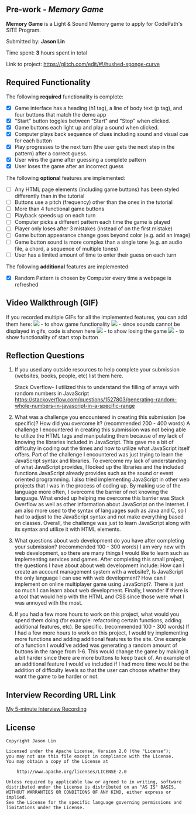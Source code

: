 ## Pre-work - _Memory Game_

**Memory Game** is a Light & Sound Memory game to apply for CodePath's SITE Program.

Submitted by: **Jason Lin**

Time spent: **3** hours spent in total

Link to project: https://glitch.com/edit/#!/hushed-sponge-curve

## Required Functionality

The following **required** functionality is complete:

- [x] Game interface has a heading (h1 tag), a line of body text (p tag), and four buttons that match the demo app
- [x] "Start" button toggles between "Start" and "Stop" when clicked.
- [x] Game buttons each light up and play a sound when clicked.
- [x] Computer plays back sequence of clues including sound and visual cue for each button
- [x] Play progresses to the next turn (the user gets the next step in the pattern) after a correct guess.
- [x] User wins the game after guessing a complete pattern
- [x] User loses the game after an incorrect guess

The following **optional** features are implemented:

- [ ] Any HTML page elements (including game buttons) has been styled differently than in the tutorial
- [ ] Buttons use a pitch (frequency) other than the ones in the tutorial
- [ ] More than 4 functional game buttons
- [ ] Playback speeds up on each turn
- [ ] Computer picks a different pattern each time the game is played
- [ ] Player only loses after 3 mistakes (instead of on the first mistake)
- [ ] Game button appearance change goes beyond color (e.g. add an image)
- [ ] Game button sound is more complex than a single tone (e.g. an audio file, a chord, a sequence of multiple tones)
- [ ] User has a limited amount of time to enter their guess on each turn

The following **additional** features are implemented:

- [x] Random Pattern is chosen by Computer every time a webpage is refreshed

## Video Walkthrough (GIF)

If you recorded multiple GIFs for all the implemented features, you can add them here:
![](https://cdn.glitch.global/161dfc12-dcc0-499d-b7b4-05896729212b/file.gif?v=1647717769404) - to show game functionality
![](https://cdn.glitch.global/161dfc12-dcc0-499d-b7b4-05896729212b/sounddisplay.gif?v=1647718098101) - since sounds cannot be displayed in gifs, code is shown here
![](https://cdn.glitch.global/161dfc12-dcc0-499d-b7b4-05896729212b/failgame.gif?v=1647718879124) - to show losing the game
![](https://cdn.glitch.global/161dfc12-dcc0-499d-b7b4-05896729212b/startstop.gif?v=1647719075020) - to show functionality of start stop button

## Reflection Questions

1. If you used any outside resources to help complete your submission (websites, books, people, etc) list them here.

    Stack Overflow- I utilized this to understand the filling of arrays with random numbers in JavaScript
    https://stackoverflow.com/questions/1527803/generating-random-whole-numbers-in-javascript-in-a-specific-range

2. What was a challenge you encountered in creating this submission (be specific)? How did you overcome it? (recommended 200 - 400 words)
   A challenge I encountered in creating this submission was not being able to utilize the HTML tags and manipulating them because of my lack of knowing the libraries included in JavaScript. This gave me a bit of difficulty in coding out the times and how to utilize what JavaScript itself offers.
   Part of the challenge I encountered was just trying to learn the JavaScript syntax and libraries. To overcome my lack of understanding of what JavaScript provides, I looked up the libraries and the included
   functions JavaScript already provides such as the sound or event oriented programming. I also tried implementing JavaScript in other web projects that I was in the process of coding up. By making use of the language more often, I overcome the barrier of not knowing the language. What ended up helping me overcome this barrier was Stack Overflow as well as other information about JavaScript on the Internet.
   I am also more used to the syntax of languages such as Java and C, so I had to adjust to the JavaScript syntax and not make everything based on classes. Overall, the challenge was just to learn JavaScript along with its syntax and utilize it with HTML elements.
3. What questions about web development do you have after completing your submission? (recommended 100 - 300 words)
   I am very new with web development, so there are many things I would like to learn such as implementing services and games. After completing this small project, the questions I have about about web development include: How can I create an account management system with a website?, Is JavaScript the only language I can use with web development? How can I implement on online multiplayer game using JavaScript?. There is just so much I can learn about web development. Finally, I wonder if there is a tool that would help with the HTML and CSS since those were what I was annoyed with the most.

4. If you had a few more hours to work on this project, what would you spend them doing (for example: refactoring certain functions, adding additional features, etc). Be specific. (recommended 100 - 300 words)
   If I had a few more hours to work on this project, I would try implementing more functions and adding additional features to the site. One example of a function I would've added was generating a random amount of buttons in the range from 1-6. This would change the game by making it a bit harder since there are more buttons to keep track of. An example of an additional feature I would've included if I had more time would be the addition of difficulty levels so that the user can choose whether they want the game to be harder or not.

## Interview Recording URL Link

[My 5-minute Interview Recording](your-link-here)

## License

    Copyright Jason Lin

    Licensed under the Apache License, Version 2.0 (the "License");
    you may not use this file except in compliance with the License.
    You may obtain a copy of the License at

        http://www.apache.org/licenses/LICENSE-2.0

    Unless required by applicable law or agreed to in writing, software
    distributed under the License is distributed on an "AS IS" BASIS,
    WITHOUT WARRANTIES OR CONDITIONS OF ANY KIND, either express or implied.
    See the License for the specific language governing permissions and
    limitations under the License.
